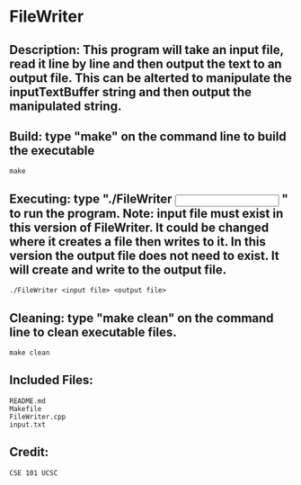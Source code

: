 # FileWriter

## Description: This program will take an input file, read it line by line and then output the text to an output file. This can be alterted to manipulate the inputTextBuffer string and then output the manipulated string.

## Build: type "make" on the command line to build the executable
	make

## Executing: type "./FileWriter <input file> <output file>" to run the program. Note: input file must exist in this version of FileWriter. It could be changed where it creates a file then writes to it. In this version the output file does not need  to exist. It will create and write to the output file.
	./FileWriter <input file> <output file>
## Cleaning: type "make clean" on the command line to clean executable files.
	make clean
## Included Files:
	README.md
	Makefile
	FileWriter.cpp
	input.txt

## Credit:
	CSE 101 UCSC
